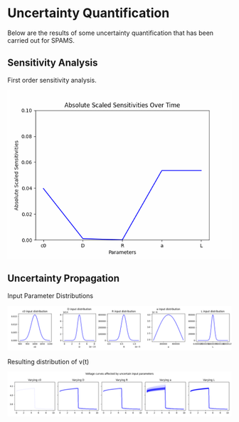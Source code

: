 # Uncertainty Quantification

Below are the results of some uncertainty quantification that has been carried out for SPAMS.

## Sensitivity Analysis

First order sensitivity analysis.

<img src="sensitivities.gif" >

## Uncertainty Propagation

Input Parameter Distributions

<img src="Input_Distributions.png" >

Resulting distribution of v(t)

<img src="UQ.png" >




